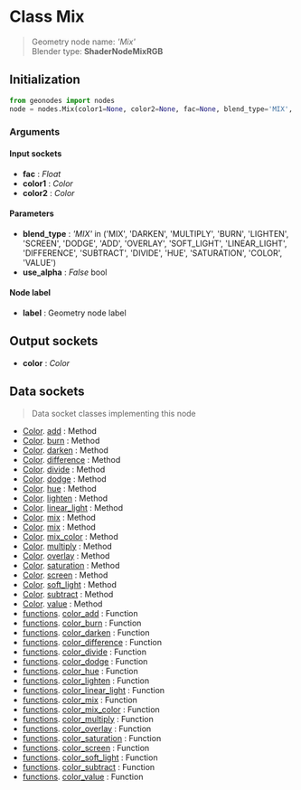
# Class Mix

> Geometry node name: _'Mix'_<br>Blender type:  **ShaderNodeMixRGB**

## Initialization


```python
from geonodes import nodes
node = nodes.Mix(color1=None, color2=None, fac=None, blend_type='MIX', use_alpha=False, label=None)
```


### Arguments


#### Input sockets



- **fac** : _Float_
- **color1** : _Color_
- **color2** : _Color_



#### Parameters



- **blend_type** : _'MIX'_ in ('MIX', 'DARKEN', 'MULTIPLY', 'BURN', 'LIGHTEN', 'SCREEN', 'DODGE', 'ADD', 'OVERLAY', 'SOFT_LIGHT', 'LINEAR_LIGHT', 'DIFFERENCE', 'SUBTRACT', 'DIVIDE', 'HUE', 'SATURATION', 'COLOR', 'VALUE')
- **use_alpha** : _False_ bool



#### Node label



- **label** : Geometry node label



## Output sockets



- **color** : _Color_



## Data sockets

> Data socket classes implementing this node


- [Color](aaa). [add](bbb) : Method
- [Color](aaa). [burn](bbb) : Method
- [Color](aaa). [darken](bbb) : Method
- [Color](aaa). [difference](bbb) : Method
- [Color](aaa). [divide](bbb) : Method
- [Color](aaa). [dodge](bbb) : Method
- [Color](aaa). [hue](bbb) : Method
- [Color](aaa). [lighten](bbb) : Method
- [Color](aaa). [linear_light](bbb) : Method
- [Color](aaa). [mix](bbb) : Method
- [Color](aaa). [mix](bbb) : Method
- [Color](aaa). [mix_color](bbb) : Method
- [Color](aaa). [multiply](bbb) : Method
- [Color](aaa). [overlay](bbb) : Method
- [Color](aaa). [saturation](bbb) : Method
- [Color](aaa). [screen](bbb) : Method
- [Color](aaa). [soft_light](bbb) : Method
- [Color](aaa). [subtract](bbb) : Method
- [Color](aaa). [value](bbb) : Method
- [functions](aaa). [color_add](bbb) : Function
- [functions](aaa). [color_burn](bbb) : Function
- [functions](aaa). [color_darken](bbb) : Function
- [functions](aaa). [color_difference](bbb) : Function
- [functions](aaa). [color_divide](bbb) : Function
- [functions](aaa). [color_dodge](bbb) : Function
- [functions](aaa). [color_hue](bbb) : Function
- [functions](aaa). [color_lighten](bbb) : Function
- [functions](aaa). [color_linear_light](bbb) : Function
- [functions](aaa). [color_mix](bbb) : Function
- [functions](aaa). [color_mix_color](bbb) : Function
- [functions](aaa). [color_multiply](bbb) : Function
- [functions](aaa). [color_overlay](bbb) : Function
- [functions](aaa). [color_saturation](bbb) : Function
- [functions](aaa). [color_screen](bbb) : Function
- [functions](aaa). [color_soft_light](bbb) : Function
- [functions](aaa). [color_subtract](bbb) : Function
- [functions](aaa). [color_value](bbb) : Function



